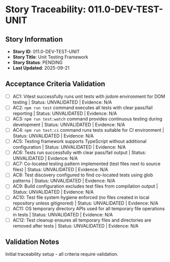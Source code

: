 # Story Traceability: 011.0-DEV-TEST-UNIT

## Story Information
- **Story ID**: 011.0-DEV-TEST-UNIT
- **Story Title**: Unit Testing Framework
- **Story Status**: PENDING
- **Last Updated**: 2025-09-21

## Acceptance Criteria Validation

- [ ] AC1: Vitest successfully runs unit tests with jsdom environment for DOM testing | Status: UNVALIDATED | Evidence: N/A
- [ ] AC2: `npm run test` command executes all tests with clear pass/fail reporting | Status: UNVALIDATED | Evidence: N/A
- [ ] AC3: `npm run test:watch` command provides continuous testing during development | Status: UNVALIDATED | Evidence: N/A
- [ ] AC4: `npm run test:ci` command runs tests suitable for CI environment | Status: UNVALIDATED | Evidence: N/A
- [ ] AC5: Testing framework supports TypeScript without additional configuration | Status: UNVALIDATED | Evidence: N/A
- [ ] AC6: Tests run successfully with clear pass/fail output | Status: UNVALIDATED | Evidence: N/A
- [ ] AC7: Co-located testing pattern implemented (test files next to source files) | Status: UNVALIDATED | Evidence: N/A
- [ ] AC8: Test discovery configured to find co-located tests using glob patterns | Status: UNVALIDATED | Evidence: N/A
- [ ] AC9: Build configuration excludes test files from compilation output | Status: UNVALIDATED | Evidence: N/A
- [ ] AC10: Test file system hygiene enforced (no files created in local repository unless gitignored) | Status: UNVALIDATED | Evidence: N/A
- [ ] AC11: OS temporary directory APIs used for all temporary file operations in tests | Status: UNVALIDATED | Evidence: N/A
- [ ] AC12: Test cleanup ensures all temporary files and directories are removed after tests | Status: UNVALIDATED | Evidence: N/A

## Validation Notes
Initial traceability setup - all criteria require validation.